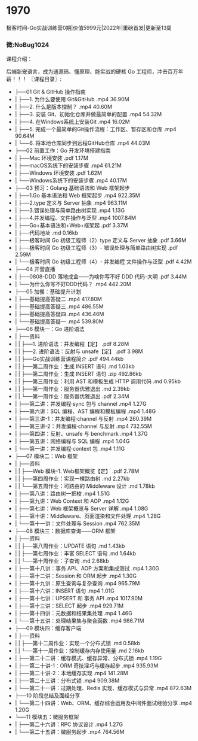 # 1970
极客时间-Go实战训练营0期|价值5999元|2022年|重磅首发|更新至13周
### 微:NoBug1024 


课程介绍：

后端新宠语言，成为通源码、懂原理、能实战的硬核 Go 工程师，冲击百万年薪！！！
〖课程目录〗:

- ├──01 Git & GitHub 操作指南  
- |   ├──1. 为什么要使用 Git&GitHub .mp4  36.90M
- |   ├──2. 什么是版本控制？ .mp4  40.60M
- |   ├──3. 安装 Git、初始化仓库并做最简单的配置 .mp4  54.32M
- |   ├──4. 在Windows系统上安装Git .mp4  16.02M
- |   ├──5. 完成一个最简单的Git操作流程：工作区、暂存区和仓库 .mp4  90.64M
- |   └──6. 将本地仓库同步到远程GitHub仓库 .mp4  44.03M
- ├──02 前置工作：Go 开发环境搭建指南  
- |   ├──Mac 环境安装 .pdf  1.17M
- |   ├──macOS系统下的安装步骤 .mp4  61.21M
- |   ├──Windows 环境安装 .pdf  1.62M
- |   └──Windows系统下的安装步骤 .mp4  40.17M
- ├──03 预习：Golang 基础语法和 Web 框架起步  
- |   ├──1.Go 基本语法和 Web 框架起步 .mp4  922.35M
- |   ├──2.type 定义与 Server 抽象 .mp4  963.11M
- |   ├──3.错误处理与简单路由树实现 .mp4  1.13G
- |   ├──4.并发编程、文件操作与泛型 .mp4  1007.84M
- |   ├──Go+基本语法和+Web+框架起 .pdf  3.37M
- |   ├──代码地址 .md  0.16kb
- |   ├──极客时间 Go 初级工程师（2）type 定义与 Server 抽象 .pdf  3.66M
- |   ├──极客时间 Go 初级工程师（3）- 错误处理与简单路由树实现 .pdf  2.59M
- |   └──极客时间 Go 初级工程师（4）- 并发编程 文件操作与泛型 .pdf  4.42M
- ├──04 开营直播  
- |   ├──0808-DDD 落地成盒——为啥你写不好 DDD 代码-大明 .pdf  3.44M
- |   └──为什么你写不好DDD代码？ .mp4  442.20M
- ├──05 加餐：基础提升计划  
- |   ├──基础提高答疑二 .mp4  417.80M
- |   ├──基础提高答疑三 .mp4  486.55M
- |   ├──基础提高答疑四 .mp4  436.46M
- |   └──基础提高答疑一 .mp4  539.80M
- ├──06 模块一：Go 进阶语法  
- |   ├──资料  
- |   |   ├──1. 进阶语法：并发编程【定】 .pdf  8.28M
- |   |   ├──2. 进阶语法：反射与 unsafe【定】 .pdf  3.98M
- |   |   ├──Go实战训练营课程简介 .pdf  494.44kb
- |   |   ├──第二周作业：生成 INSERT 语句 .md  1.03kb
- |   |   ├──第二周作业：生成 INSERT 语句 .zip  492.86kb
- |   |   ├──第三周作业：利用 AST 和模板生成 HTTP 调用代码 .md  0.95kb
- |   |   ├──第一周作业：服务器优雅退出 .md  2.39kb
- |   |   └──第一周作业：服务器优雅退出 .pdf  2.34M
- |   ├──第二讲：并发编程·sync 包与 channel .mp4  1.27G
- |   ├──第六讲：SQL 编程、AST 编程和模板编程 .mp4  1.48G
- |   ├──第三讲-1：并发编程·channel 与反射 .mp4  260.39M
- |   ├──第三讲-2：并发编程·channel 与反射 .mp4  732.55M
- |   ├──第四讲：反射、unsafe 与 benchmark .mp4  1.37G
- |   ├──第五讲：网络编程与 SQL 编程 .mp4  1.04G
- |   └──第一讲：并发编程·context 包 .mp4  1.11G
- ├──07 模块二：Web 框架  
- |   ├──资料  
- |   |   ├──Web 模块-1. Web框架概览【定】 .pdf  2.78M
- |   |   ├──第四周作业：实现一棵路由树 .md  2.27kb
- |   |   └──第五周作业：可路由的 Middleware 设计 .md  1.78kb
- |   ├──第八讲：路由树一把梭 .mp4  1.51G
- |   ├──第九讲：Web Context 和 AOP .mp4  1.12G
- |   ├──第七讲：Web 框架概览与 Server 详解 .mp4  1.08G
- |   ├──第十讲：Middleware、页面渲染和文件处理 .mp4  1.28G
- |   └──第十一讲：文件处理与 Session .mp4  762.35M
- ├──08 模块三：数据库查询——ORM 框架  
- |   ├──资料  
- |   |   ├──第八周作业：UPDATE 语句 .md  1.43kb
- |   |   ├──第七周作业：丰富 SELECT 语句 .md  1.64kb
- |   |   └──第十周作业：子查询 .md  2.68kb
- |   ├──第十八讲：事务 API、AOP 方案和集成测试 .mp4  1.30G
- |   ├──第十二讲：Session 和 ORM 起步 .mp4  1.30G
- |   ├──第十九讲：原生查询与复杂查询 .mp4  965.79M
- |   ├──第十六讲：INSERT 语句 .mp4  1.01G
- |   ├──第十七讲：UPSERT 和 事务 API .mp4  1017.90M
- |   ├──第十三讲：SELECT 起步 .mp4  929.71M
- |   ├──第十四讲：元数据和结果集处理 .mp4  1.46G
- |   └──第十五讲：处理结果集与聚合函数 .mp4  986.71M
- ├──09 模块四：缓存客户端  
- |   ├──资料  
- |   |   ├──第十二周作业：实现一个分布式锁 .md  0.58kb
- |   |   └──第十一周作业：控制缓存内存使用量 .md  2.16kb
- |   ├──第二十二讲：缓存模式、缓存异常、分布式锁 .mp4  1.19G
- |   ├──第二十讲-1：ORM 奇技淫巧与缓存起步 .mp4  935.93M
- |   ├──第二十讲-2：本地缓存实现 .mp4  141.28M
- |   ├──第二十三讲：分布式锁 .mp4  909.38M
- |   └──第二十一讲：过期处理、Redis 实现、缓存模式与异常 .mp4  872.63M
- ├──10 阶段总结及面经分享  
- |   └──第二十四讲：Web、ORM、缓存综合运用及中间件面试经验分享 .mp4  1.20G
- └──11 模块五：微服务框架  
- |   ├──第二十六讲：RPC 协议设计 .mp4  1.27G
- |   └──第二十五讲：微服务起步 .mp4  764.56M
